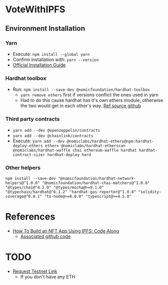 # VoteWithIPFS

## Environment Installation
### Yarn
- Execute: `npm install --global yarn`
- Confirm installation with: `yarn --version`
- [Official Installation Guide](https://classic.yarnpkg.com/lang/en/docs/install/#mac-stable)

### Hardhat toolbox
- Run: `npm install --save-dev @nomicfoundation/hardhat-toolbox`
	- `yarn remove ethers` first if versions conflict the ones used in yarn
	- Had to do this cause hardhat has it's own ethers module, otherwise the two would get in each other's way. [Ref source github](https://stackoverflow.com/questions/73431182/cannot-find-module-nomicfoundation-hardhat-toolbox)

### Third party contracts
- `yarn add --dev @openzeppelin/contracts`
- `yarn add --dev @chainlink/contracts`
- Execute: `yarn add --dev @nomiclabs/hardhat-ethers@npm:hardhat-deploy-ethers ethers @nomiclabs/hardhat-etherscan @nomiclabs/hardhat-waffle chai ethereum-waffle hardhat hardhat-contract-sizer hardhat-deploy hard`



### Other helpers
```
npm install --save-dev "@nomicfoundation/hardhat-network-helpers@^1.0.0" "@nomicfoundation/hardhat-chai-matchers@^1.0.0" "@types/chai@^4.2.0" "@types/mocha@>=9.1.0" "@typechain/hardhat@^6.1.2" "hardhat-gas-reporter@^1.0.8" "solidity-coverage@^0.8.1" "ts-node@>=8.0.0" "typescript@>=4.5.0"
```


# References
- [How To Build an NFT App Using IPFS: Code Along ](https://www.youtube.com/watch?v=xTnDTWHsbIs)
    - [Associated github code](https://github.com/PatrickAlphaC/hardhat-nft-fcc)


# TODO
- [Request Testnet Link](https://faucets.chain.link)
    - If you don't have any ETH